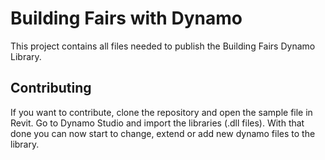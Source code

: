 # Building Fairs with Dynamo
This project contains all files needed to publish the Building Fairs Dynamo Library.

## Contributing
If you want to contribute, clone the repository and open the sample file in Revit. Go to Dynamo Studio and import the libraries (.dll files). With that done you can now start to change, extend or add new dynamo files to the library.
